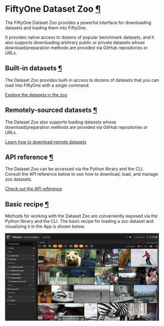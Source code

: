# FiftyOne Dataset Zoo [¶](\#fiftyone-dataset-zoo "Permalink to this headline")

The FiftyOne Dataset Zoo provides a powerful interface for downloading datasets
and loading them into FiftyOne.

It provides native access to dozens of popular benchmark datasets, and it also
supports downloading arbitrary public or private datasets whose
download/preparation methods are provided via GitHub repositories or URLs.

## Built-in datasets [¶](\#built-in-datasets "Permalink to this headline")

The Dataset Zoo provides built-in access to dozens of datasets that you can
load into FiftyOne with a single command.

[Explore the datasets in the zoo](datasets.md)

## Remotely-sourced datasets [¶](\#remotely-sourced-datasets "Permalink to this headline")

The Dataset Zoo also supports loading datasets whose download/preparation
methods are provided via GitHub repositories or URLs.

[Learn how to download remote datasets](remote.md)

## API reference [¶](\#api-reference "Permalink to this headline")

The Dataset Zoo can be accessed via the Python library and the CLI. Consult the
API reference below to see how to download, load, and manage zoo datasets.

[Check out the API reference](api.md)

## Basic recipe [¶](\#basic-recipe "Permalink to this headline")

Methods for working with the Dataset Zoo are conveniently exposed via the
Python library and the CLI. The basic recipe for loading a zoo dataset and
visualizing it in the App is shown below.

![Dataset Zoo](../../_images/dataset_zoo_coco_2017.webp)

